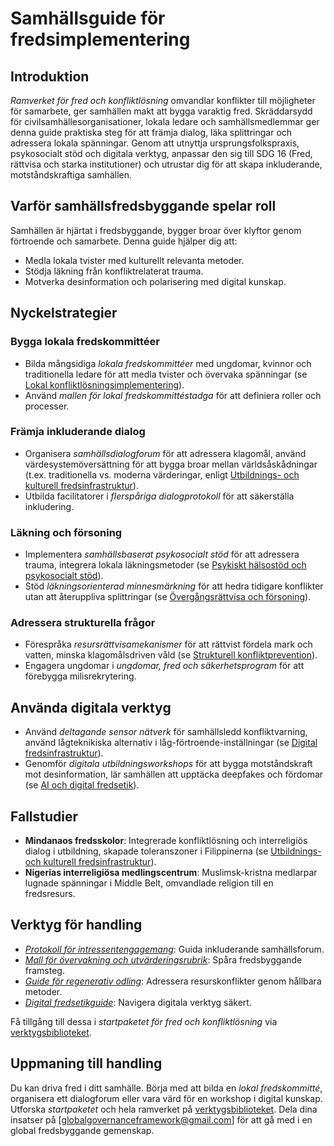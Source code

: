 # Samhällsguide för fredsimplementering

## Introduktion
*Ramverket för fred och konfliktlösning* omvandlar konflikter till möjligheter för samarbete, ger samhällen makt att bygga varaktig fred. Skräddarsydd för civilsamhällesorganisationer, lokala ledare och samhällsmedlemmar ger denna guide praktiska steg för att främja dialog, läka splittringar och adressera lokala spänningar. Genom att utnyttja ursprungsfolkspraxis, psykosocialt stöd och digitala verktyg, anpassar den sig till SDG 16 (Fred, rättvisa och starka institutioner) och utrustar dig för att skapa inkluderande, motståndskraftiga samhällen.

## Varför samhällsfredsbyggande spelar roll
Samhällen är hjärtat i fredsbyggande, bygger broar över klyftor genom förtroende och samarbete. Denna guide hjälper dig att:
- Medla lokala tvister med kulturellt relevanta metoder.
- Stödja läkning från konfliktrelaterat trauma.
- Motverka desinformation och polarisering med digital kunskap.

## Nyckelstrategier
### Bygga lokala fredskommittéer
- Bilda mångsidiga *lokala fredskommittéer* med ungdomar, kvinnor och traditionella ledare för att medla tvister och övervaka spänningar (se [Lokal konfliktlösningsimplementering](/frameworks/peace-and-conflict-resolution#local-implementation)).
- Använd *mallen för lokal fredskommittéstadga* för att definiera roller och processer.

### Främja inkluderande dialog
- Organisera *samhällsdialogforum* för att adressera klagomål, använd värdesystemöversättning för att bygga broar mellan världsåskådningar (t.ex. traditionella vs. moderna värderingar, enligt [Utbildnings- och kulturell fredsinfrastruktur](/frameworks/peace-and-conflict-resolution#educational-cultural-infrastructure)).
- Utbilda facilitatorer i *flerspåriga dialogprotokoll* för att säkerställa inkludering.

### Läkning och försoning
- Implementera *samhällsbaserat psykosocialt stöd* för att adressera trauma, integrera lokala läkningsmetoder (se [Psykiskt hälsostöd och psykosocialt stöd](/frameworks/peace-and-conflict-resolution#mental-health)).
- Stöd *läkningsorienterad minnesmärkning* för att hedra tidigare konflikter utan att återuppliva splittringar (se [Övergångsrättvisa och försoning](/frameworks/peace-and-conflict-resolution#transitional-justice)).

### Adressera strukturella frågor
- Förespråka *resursrättvisamekanismer* för att rättvist fördela mark och vatten, minska klagomålsdriven våld (se [Strukturell konfliktprevention](/frameworks/peace-and-conflict-resolution#structural-prevention)).
- Engagera ungdomar i *ungdomar, fred och säkerhetsprogram* för att förebygga milisrekrytering.

## Använda digitala verktyg
- Använd *deltagande sensor nätverk* för samhällsledd konfliktvarning, använd lågteknikiska alternativ i låg-förtroende-inställningar (se [Digital fredsinfrastruktur](/frameworks/peace-and-conflict-resolution#digital-infrastructure)).
- Genomför *digitala utbildningsworkshops* för att bygga motståndskraft mot desinformation, lär samhällen att upptäcka deepfakes och fördomar (se [AI och digital fredsetik](/frameworks/peace-and-conflict-resolution#ai-ethics)).

## Fallstudier
- **Mindanaos fredsskolor**: Integrerade konfliktlösning och interreligiös dialog i utbildning, skapade toleranszoner i Filippinerna (se [Utbildnings- och kulturell fredsinfrastruktur](/frameworks/peace-and-conflict-resolution#educational-cultural-infrastructure)).
- **Nigerias interreligiösa medlingscentrum**: Muslimsk-kristna medlarpar lugnade spänningar i Middle Belt, omvandlade religion till en fredsresurs.

## Verktyg för handling
- *[Protokoll för intressentengagemang](/frameworks/tools/peace/stakeholder-engagement-protocol-en.pdf)*: Guida inkluderande samhällsforum.
- *[Mall för övervakning och utvärderingsrubrik](/frameworks/tools/peace/monitoring-evaluation-rubric-en.pdf)*: Spåra fredsbyggande framsteg.
- *[Guide för regenerativ odling](/frameworks/tools/peace/regenerative-farming-guide-en.pdf)*: Adressera resurskonflikter genom hållbara metoder.
- *[Digital fredsetikguide](/frameworks/tools/peace/digital-peace-ethics-guide-en.pdf)*: Navigera digitala verktyg säkert.

Få tillgång till dessa i *startpaketet för fred och konfliktlösning* via [verktygsbiblioteket](/frameworks/tools/peace).

## Uppmaning till handling
Du kan driva fred i ditt samhälle. Börja med att bilda en *lokal fredskommitté*, organisera ett dialogforum eller vara värd för en workshop i digital kunskap. Utforska *startpaketet* och hela ramverket på [verktygsbiblioteket](/frameworks/tools/peace). Dela dina insatser på [globalgovernanceframework@gmail.com] för att gå med i en global fredsbyggande gemenskap.
